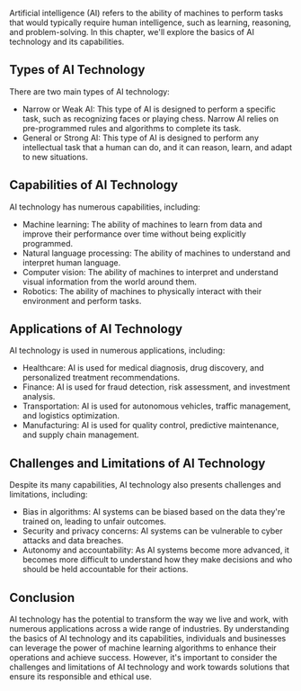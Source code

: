 
Artificial intelligence (AI) refers to the ability of machines to perform tasks that would typically require human intelligence, such as learning, reasoning, and problem-solving. In this chapter, we'll explore the basics of AI technology and its capabilities.

Types of AI Technology
----------------------

There are two main types of AI technology:

* Narrow or Weak AI: This type of AI is designed to perform a specific task, such as recognizing faces or playing chess. Narrow AI relies on pre-programmed rules and algorithms to complete its task.
* General or Strong AI: This type of AI is designed to perform any intellectual task that a human can do, and it can reason, learn, and adapt to new situations.

Capabilities of AI Technology
-----------------------------

AI technology has numerous capabilities, including:

* Machine learning: The ability of machines to learn from data and improve their performance over time without being explicitly programmed.
* Natural language processing: The ability of machines to understand and interpret human language.
* Computer vision: The ability of machines to interpret and understand visual information from the world around them.
* Robotics: The ability of machines to physically interact with their environment and perform tasks.

Applications of AI Technology
-----------------------------

AI technology is used in numerous applications, including:

* Healthcare: AI is used for medical diagnosis, drug discovery, and personalized treatment recommendations.
* Finance: AI is used for fraud detection, risk assessment, and investment analysis.
* Transportation: AI is used for autonomous vehicles, traffic management, and logistics optimization.
* Manufacturing: AI is used for quality control, predictive maintenance, and supply chain management.

Challenges and Limitations of AI Technology
-------------------------------------------

Despite its many capabilities, AI technology also presents challenges and limitations, including:

* Bias in algorithms: AI systems can be biased based on the data they're trained on, leading to unfair outcomes.
* Security and privacy concerns: AI systems can be vulnerable to cyber attacks and data breaches.
* Autonomy and accountability: As AI systems become more advanced, it becomes more difficult to understand how they make decisions and who should be held accountable for their actions.

Conclusion
----------

AI technology has the potential to transform the way we live and work, with numerous applications across a wide range of industries. By understanding the basics of AI technology and its capabilities, individuals and businesses can leverage the power of machine learning algorithms to enhance their operations and achieve success. However, it's important to consider the challenges and limitations of AI technology and work towards solutions that ensure its responsible and ethical use.
